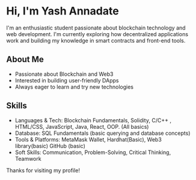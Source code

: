 # Hi, I'm Yash Annadate

I'm an enthusiastic student passionate about blockchain technology and web development. I'm currently exploring how decentralized applications work and building my knowledge in smart contracts and front-end tools.

## About Me

- Passionate about Blockchain and Web3
- Interested in building user-friendly DApps
- Always eager to learn and try new technologies

## Skills

- Languages & Tech: Blockchain Fundamentals, Solidity, C/C++ , HTML/CSS, JavaScript, Java,
React, OOP. (All basics)
- Database: SQL Fundamentals (basic querying and database concepts)
- Tools & Platforms: MetaMask Wallet, Hardhat(Basic), Web3 library(basic)
 GitHub (basic)
- Soft Skills: Communication, Problem-Solving, Critical Thinking, Teamwork

Thanks for visiting my profile!

